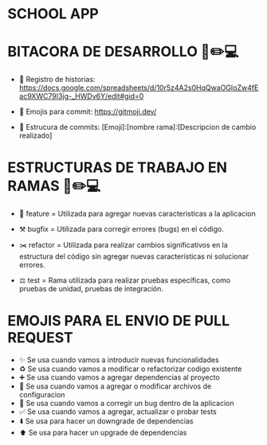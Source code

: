 # SCHOOL APP

# BITACORA DE DESARROLLO 📑✏️💻
- 📒 Registro de historias: https://docs.google.com/spreadsheets/d/10r5z4A2s0HqQwaOGIoZw4fEac9XWC79I3jg-_HWDv6Y/edit#gid=0
  
- 🎹 Emojis para commit:    https://gitmoji.dev/
  
- 🔨 Estrucura de commits: [Emoji]:[nombre rama]:[Descripcion de cambio realizado]


# ESTRUCTURAS DE TRABAJO EN RAMAS 📑✏️💻
- 🏹 feature = Utilizada para agregar nuevas caracteristicas a la aplicacion
  
- ⚒️ bugfix = Utilizada para corregir errores (bugs) en el código.
  
- ✂️ refactor = Utilizada para realizar cambios significativos en la estructura del código sin agregar nuevas características ni solucionar errores.
  
- ⚖️ test = Rama utilizada para realizar pruebas específicas, como pruebas de unidad, pruebas de integración.


# EMOJIS PARA EL ENVIO DE PULL REQUEST
- :sparkles: Se usa cuando vamos a introducir nuevas funcionalidades
- :recycle:  Se usa cuando vamos a modificar o refactorizar codigo existente
- :heavy_plus_sign: Se usa cuando vamos a agregar dependencias al proyecto
- :wrench: Se usa cuando vamos a agregar o modificar archivos de configuracion
- :bug: Se usa cuando vamos a corregir un bug dentro de la aplicacion
- :white_check_mark:  Se usa cuando vamos a agregar, actualizar o probar tests
- :arrow_down:  Se usa para hacer un downgrade de dependencias
- :arrow_up:  Se usa para hacer un upgrade de dependencias
